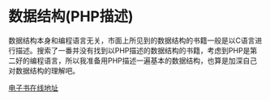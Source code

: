 # 数据结构(PHP描述)

数据结构本身和编程语言无关，市面上所见到的数据结构的书籍一般是以C语言进行描述。搜索了一番并没有找到以PHP描述的数据结构的书籍，考虑到PHP是第二好的编程语言，所以我准备用PHP描述一遍基本的数据结构，也算是加深自己对数据结构的理解吧。

[电子书在线地址](https://jiangshanmeta.gitbooks.io/datastructure_php/content/)